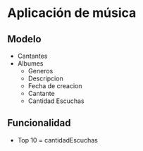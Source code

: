 # Aplicación de música

## Modelo

* Cantantes
* Albumes
  * Generos
  * Descripcion
  * Fecha de creacion
  * Cantante
  * Cantidad Escuchas

## Funcionalidad

* Top 10 = cantidadEscuchas
